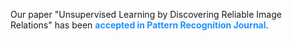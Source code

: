 Our paper "Unsupervised Learning by Discovering Reliable Image Relations" has been <b style="color:DodgerBlue;">accepted in Pattern Recognition Journal</b>.
